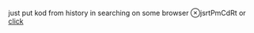 just put kod from history in searching on some browser ⊗jsrtPmCdRt
or [click](https://code.mu/ru/javascript/framework/react/book/prime/conditions/return/)

